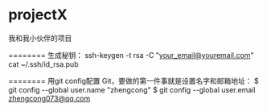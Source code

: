 projectX
========

我和我小伙伴的项目

========
生成秘钥：
ssh-keygen -t rsa -C "your_email@youremail.com"
cat ~/.ssh/id_rsa.pub

========
用git config配置 Git，要做的第一件事就是设置名字和邮箱地址：
$ git config --global user.name "zhengcong"
$ git config --global user.email zhengcong073@qq.com
